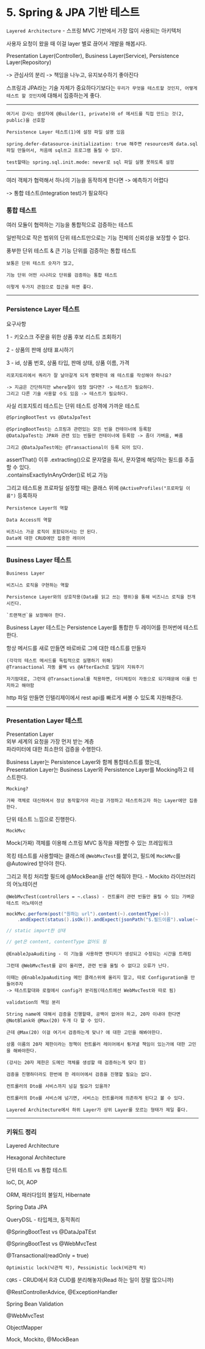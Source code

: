 # 5. Spring & JPA 기반 테스트

`Layered Architecture` - 스프링 MVC 기반에서 가장 많이 사용되는 아키텍처

사용자 요청이 왔을 때 이걸 layer 별로 끊어서 개발을 해봅시다.

Presentation Layer(Controller), Business Layer(Service), Persistence Layer(Repository)

-> 관심사의 분리 -> 책임을 나누고, 유지보수하기 좋아진다

스프링과 JPA라는 기술 자체가 중요하다기보다는 `우리가 무엇을 테스트할 것인지, 어떻게 테스트 할 것인지`에 대해서 집중하는게 좋다.

---

    여기서 강사는 생성자에 @Builder(1, private)와 of 메서드를 직접 만드는 것(2, public)을 선호함

    Persistence Layer 테스트(1)에 설정 파일 설명 있음

    spring.defer-datasource-initialization: true 해주면 resources에 data.sql 파일 만들어서, 처음에 sql쓰고 프로그램 돌릴 수 있다.

    test할때는 spring.sql.init.mode: never로 sql 파일 실행 못하도록 설정

---

여러 객체가 협력해서 하나의 기능을 동작하게 한다면 -> 예측하기 어렵다

-> 통합 테스트(Integration test)가 필요하다

### 통합 테스트

여러 모듈이 협력하는 기능을 통합적으로 검증하는 테스트

일반적으로 작은 범위의 단위 테스트만으로는 기능 전체의 신뢰성을 보장할 수 없다.

풍부한 단위 테스트 & 큰 기능 단위를 검증하는 통합 테스트

    보통은 단위 테스트 숫자가 많고,

    기능 단위 어떤 시나리오 단위를 검증하는 통합 테스트

    이렇게 두가지 관점으로 접근을 하면 좋다.

---

### Persistence Layer 테스트

요구사항 

1 - 키오스크 주문을 위한 상품 후보 리스트 조회하기

2 - 상품의 판매 상태 표시하기

3 - id, 상품 번호, 상품 타입, 판매 상태, 상품 이름, 가격

    리포지토리에서 쿼리가 잘 날아갈게 되게 명확한데 왜 테스트를 작성해야 하나요?
    
    -> 지금은 간단하지만 where절이 엄청 많다면? -> 테스트가 필요하다.
    그리고 다른 기술 사용할 수도 있음 -> 테스트가 필요하다.

사실 리포지토리 테스트는 단위 테스트 성격에 가까운 테스트

    @SpringBootTest vs @DataJpaTest

    @SpringBootTest는 스프링과 관련있는 모든 빈을 컨테이너에 등록함
    @DataJpaTest는 JPA와 관련 있는 빈들만 컨테이너에 등록함 -> 좀더 가벼움, 빠름

    그리고 @DataJpaTest에는 @Transactional이 등록 되어 있다.

assertThat() 이후 .extracting()으로 문자열을 줘서, 문자열에 해당하는 필드를 추출할 수 있다.<br>
.containsExactlyInAnyOrder()로 비교 가능

그리고 테스트용 프로파일 설정할 때는 클래스 위에 ```@ActiveProfiles("프로파일 이름")``` 등록하자

    Persistence Layer의 역할

    Data Access의 역할

    비즈니스 가공 로직이 포함되어서는 안 된다.
    Data에 대한 CRUD에만 집중한 레이어

---

### Business Layer 테스트

    Business Layer

    비즈니스 로직을 구현하는 역할

    Persistence Layer와의 상호작용(Data를 읽고 쓰는 행위)을 통해 비즈니스 로직을 전개시킨다.

    `트랜잭션`을 보장해야 한다.

Business Layer 테스트는 Persistence Layer를 통합한 두 레이어를 한꺼번에 테스트한다.

항상 메서드를 새로 만들면 바로바로 그에 대한 테스트를 만들자

    (각각의 테스트 메서드를 독립적으로 실행하기 위해)
    @Transactional 자동 롤백 vs @AfterEach로 일일이 지워주기

    자기맘대로, 그런데 @Transactional를 적용하면, 더티체킹이 자동으로 되기때문에 이를 인지하고 해야함

http 파일 만들면 인텔리제이에서 rest api를 빠르게 써볼 수 있도록 지원해준다.

---

### Presentation Layer 테스트

Presentation Layer<br>
외부 세계의 요청을 가장 먼저 받는 계층<br>
파라미터에 대한 최소한의 검증을 수행한다.<br>

Business Layer는 Persistence Layer와 함께 통합테스트를 했는데,<br>
Presentation Layer는 Business Layer와 Persistence Layer를 Mocking하고 테스트한다.

    Mocking?

    가짜 객체로 대신하여서 정상 동작할거야 라는걸 가정하고 테스트하고자 하는 Layer에만 집중한다.

단위 테스트 느낌으로 진행한다.

`MockMvc`

Mock(가짜) 객체를 이용해 스프링 MVC 동작을 재현할 수 있는 프레임워크

목킹 테스트를 사용할때는 클래스에 `@WebMvcTest`를 붙이고, 필드에 `MockMvc`를 @Autowired 받아야 한다.

그리고 목킹 처리할 필드에 @MockBean을 선언 해줘야 한다. - Mockito 라이브러리의 어노테이션

    @WebMvcTest(controllers = ~.class) - 컨트롤러 관련 빈들만 올릴 수 있는 가벼운 테스트 어노테이션

```java
mockMvc.perform(post("원하는 url").content(~).contentType(~))
    .andExpect(status().isOk()).andExpect(jsonPath("$.필드이름").value(~));

// static import한 상태

// get은 content, contentType 없어도 됨
```

    @EnableJpaAuditing - 이 기능을 사용하면 엔티티가 생성되고 수정되는 시간을 트래킹

    그런데 @WebMvcTest를 같이 올리면, 관련 빈을 올릴 수 없다고 오류가 난다.

    이때는 @EnableJpaAuditing 메인 클래스위에 올리지 말고, 따로 Configuration을 만들어주자
    -> 테스트할대와 로컬에서 config가 분리됨(테스트에선 WebMvcTest와 따로 됨)
>
    validation의 책임 분리

    String name에 대해서 검증을 진행할때, 공백이 없어야 하고, 20자 이내야 한다면
    @NotBlank와 @Max(20) 두개 다 할 수 있다.

    근데 @Max(20) 이걸 여기서 검증하는게 맞나? 에 대한 고민을 해봐야한다.

    상품 이름의 20자 제한이라는 정책이 컨트롤러 레이어에서 튕겨낼 책임이 있는가에 대한 고민을 해봐야한다.

    (강사는 20자 제한은 도메인 객체를 생성할 때 검증하는게 맞다 함)

    검증을 진행하더라도 한번에 한 레이어에서 검증을 진행할 필요는 없다.
>
    컨트롤러의 Dto를 서비스까지 넘길 필요가 있을까?

    컨트롤러의 Dto를 서비스에 넘기면, 서비스는 컨트롤러에 의존하게 된다고 볼 수 있다.

    Layered Architecture에서 하위 Layer가 상위 Layer를 모르는 형태가 제일 좋다.

---

### 키워드 정리

Layered Architecture 

Hexagonal Architecture

단위 테스트 vs 통합 테스트

IoC, DI, AOP

ORM, 패러다임의 불일치, Hibernate

Spring Data JPA

QueryDSL - 타입체크, 동적쿼리

@SpringBootTest vs @DataJpaTEst

@SpringBootTest vs @WebMvcTest

@Transactional(readOnly = true)

`Optimistic lock(낙관적 락), Pessimistic lock(비관적 락)`

`CQRS` - CRUD에서 R과 CUD를 분리해놓자(Read 하는 일이 정말 많으니까)

@RestControllerAdvice, @ExceptionHandler

Spring Bean Validation

@WebMvcTest

ObjectMapper

Mock, Mockito, @MockBean